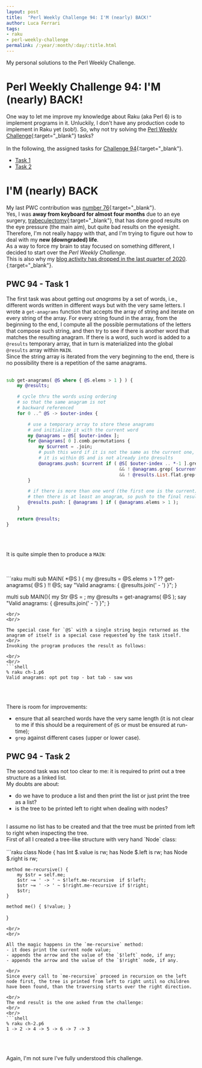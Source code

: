 ```yaml
---
layout: post
title:  "Perl Weekly Challenge 94: I'M (nearly) BACK!"
author: Luca Ferrari
tags:
- raku
- perl-weekly-challenge
permalink: /:year/:month/:day/:title.html
---
```

My personal solutions to the Perl Weekly Challenge.

# Perl Weekly Challenge 94: I'M (nearly) BACK!

One way to let me improve my knowledge about Raku (aka Perl 6) is to implement programs in it.
Unluckily, I don't have any production code to implement in Raku yet (sob!).
So, why not try solving the [Perl Weekly Challenge](https://perlweeklychallenge.org/){:target="_blank"} tasks?
<br/>
<br/>
In the following, the assigned tasks for [Challenge 94](https://perlweeklychallenge.org/blog/perl-weekly-challenge-094/){:target="_blank"}.
<br/>
- [Task 1](#task1)
- [Task 2](#task2)



# I'M (nearly) BACK

My last PWC contribution was [number 76](https://fluca1978.github.io/2020/08/31/PerlWeeklyChallenge76.html){:target="_blank"}.
<br/>
Yes, I was **away from keyboard for almost four months** due to an eye surgery, [trabeculectomy](https://en.wikipedia.org/wiki/Trabeculectomy){:target="_blank"}, that has done good results on the eye pressure (the main aim), but quite bad results on the eyesight.
<br/>
Therefore, I'm not really happy with that, and I'm trying to figure out how to deal with my **new (downgraded) life**.
<br/>
As a way to force my brain to stay focused on something different, I decided to start over the *Perl Weekly Challenge*.
<br/>
This is also why my [blog activity has dropped in the last quarter of 2020](https://fluca1978.github.io/stats/).{:target="_blank"}.

<a name="task1"></a>
## PWC 94 - Task 1

The first task was about getting out *anagrams* by a set of words, i.e., different words written in different ways but with the very same letters.
I wrote a `get-anagrams` function that accepts the array of string and iterate on every string of the array.
For every string found in the array, from the beginning to the end, I compute all the possible permutations of the letters that compose such string, and then try to see if there is another word that matches the resulting anagram. If there is a word, such word is added to a `@results` temporary array, that in turn is materialized into the global `@results` array within `MAIN`.
<br/>
Since the string array is iterated from the very beginning to the end, there is no possibility there is a repetition of the same anagrams.
<br/>
<br/>
```raku
sub get-anagrams( @S where { @S.elems > 1 } ) {
    my @results;

    # cycle thru the words using ordering
    # so that the same anagram is not
    # backward referenced
    for 0 ..^ @S -> $outer-index {

        # use a temporary array to store these anagrams
        # and initialize it with the current word
        my @anagrams = @S[ $outer-index ];
        for @anagrams[ 0 ].comb.permutations {
            my $current = .join;
            # push this word if it is not the same as the current one,
            # it is within @S and is not already into @results
            @anagrams.push: $current if ( @S[ $outer-index .. *-1 ].grep( $current )
                                          && ! @anagrams.grep( $current )
                                          && ! @results.List.flat.grep( $current ) );
        }

        # if there is more than one word (the first one is the current)
        # then there is at least an anagram, so push to the final results
        @results.push: [ @anagrams ] if ( @anagrams.elems > 1 );
    }

    return @results;
}
```
<br/>
<br/>

It is quite simple then to produce a `MAIN`:

<br/>
<br/>
```raku
multi sub MAIN( *@S ) {
    my @results = @S.elems > 1 ??  get-anagrams( @S ) !! @S;
    say "Valid anagrams: { @results.join(' - ') }";
}

multi sub MAIN(){
    my Str @S = <opt bat saw tab pot top was>;
    my @results = get-anagrams( @S );
    say "Valid anagrams: { @results.join(' - ') }";
}
```
<br/>
<br/>

The special case for `@S` with a single string begin returned as the anagram of itself is a special case requested by the task itself.
<br/>
Invoking the program produces the result as follows:

<br/>
<br/>
```shell
% raku ch-1.p6        
Valid anagrams: opt pot top - bat tab - saw was
```
<br/>
<br/>

There is room for improvements:
- ensure that all searched words have the very same length (it is not clear to me if this should be a requirement of `@S` or must be ensured at run-time);
- `grep` against different cases (upper or lower case).



<a name="task2"></a>
## PWC 94 - Task 2

The second task was not too clear to me: it is required to print out a tree structure as a linked list.
<br/>
My doubts are about:
- do we have to produce a list and then print the list or just print the tree as a list?
- is the tree to be printed left to right when dealing with nodes?
<br/>
I assume no list has to be created and that the tree must be printed from left to right when inspecting the tree.
<br/>
First of all I created a tree-like structure with very hand `Node` class:

<br/>
<br/>
```raku
class Node {
    has Int $.value  is rw;
    has Node $.left  is rw;
    has Node $.right is rw;


    method me-recursive() {
        my $str = self.me;
        $str ~= ' -> ' ~ $!left.me-recursive  if $!left;
        $str ~= ' -> ' ~ $!right.me-recursive if $!right;
        $str;
    }

    method me() { $!value; }

}

```
<br/>
<br/>

All the magic happens in the `me-recursive` method:
- it does print the current node value;
- appends the arrow and the value of the `$!left` node, if any;
- appends the arrow and the value of the `$!right` node, if any.

<br/>
Since every call to `me-recursive` proceed in recursion on the left node first, the tree is printed from left to right until no children have been found, than the traversing starts over the right direction.

<br/>
The end result is the one asked from the challenge:
<br/>
<br/>
```shell
% raku ch-2.p6        
1 -> 2 -> 4 -> 5 -> 6 -> 7 -> 3
```
<br/>
<br/>

Again, I'm not sure I've fully understood this challenge.
